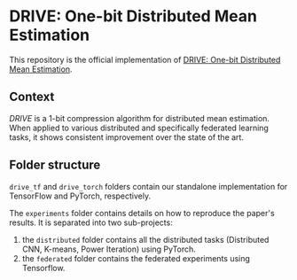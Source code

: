 # DRIVE: One-bit Distributed Mean Estimation

This repository is the official implementation of [DRIVE: One-bit Distributed Mean Estimation](https://arxiv.org/abs/2105.08339).


## Context

*DRIVE* is a 1-bit compression algorithm for distributed mean estimation. When applied to various distributed and specifically federated learning tasks, it shows consistent improvement over the state of the art.

## Folder structure 

`drive_tf` and `drive_torch` folders contain our standalone implementation for TensorFlow and PyTorch, respectively.

The `experiments` folder contains details on how to reproduce the paper's results. It is separated into two sub-projects: 
1) the `distributed` folder contains all the distributed tasks (Distributed CNN, K-means, Power Iteration) using PyTorch. 
2) the `federated` folder contains the federated experiments using Tensorflow.  
